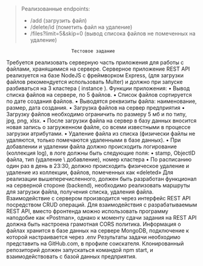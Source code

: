 >Реализованные endpoints:
>    - /add (загрузить файл)
>    - /delete/id (пометить файл на удаление)
>    - /files?limit=5&skip=0 (вывод списока файлов не помеченных на удаление)


                            Тестовое задание

Требуется реализовать серверную часть приложения для работы с файлами, хранящимися на сервере.
Серверное приложение REST API реализуется на базе NodeJS c фреймворком Express, (для загрузки файлов рекомендуется использовать Multer) и должно при запуске разбиваться на 3 кластера ( instance ).
Функции приложения:
    • Вывод списка файлов на сервере, по 5 файлов.
            ▪ Список файлов сортируется по дате создания файлов.
            ▪ Выводятся реквизиты файла: наименование, размер, дата создания.
    • Загрузка файлов на сервер предприятия
    • Загрузку файлов необходимо ограничить по размеру 5 мб и по типу, jpg, png, xlsx.
            ▪ После загрузки файла на сервер в базу данных вносится новая запись о загруженном файле, со всеми известными в процессе загрузки атрибутами.
    • Удаление файла из списка (физически файлы не удаляются, только помечаются удаленными в базе данных).
                • При добавлении и удалении файла должно происходить логирование (коллекция log), в логе должны быть следующие поля:
                • stamp, ObjectID файла, тип (удаление \ добавление), номер кластера
    • По расписанию один раз в день в 23:30, должно происходить физическое удаление и удаление из коллекции, файлов, помеченных как «deleted»
Для реализации вышеперечисленного, должен быть разработан функционал на серверной стороне (backend), необходимо реализовать маршруты для загрузки файла,  получения списка, удаления файла.
Взаимодействие с сервером производится через интерфейс REST API посредством CRUD операций. 
Для взаимодействия с разрабатываемым REST API, вместо фронтенда можно использовать программу наподобие как «Postman», однако к моменту сдачи задания на REST API должна быть настроена грамотная CORS политика.
Информация о файлах хранится в базе данных на сервере MongoDB, подключение к которой настраивается через .env
Результаты задачи необходимо представить на GitHub.com, в профиле соискателя. Клонированный репозиторий должен запускаться командой npm start, и взаимодействовать с базой данных предприятия.
